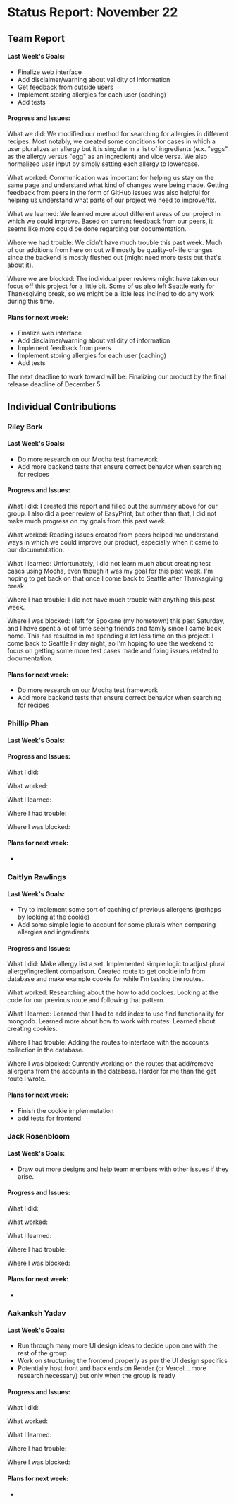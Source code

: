 # Status Report: November 22
## Team Report
#### Last Week's Goals:
- Finalize web interface
- Add disclaimer/warning about validity of information
- Get feedback from outside users
- Implement storing allergies for each user (caching)
- Add tests

#### Progress and Issues:
What we did: We modified our method for searching for allergies in different 
recipes. Most notably, we created some conditions for cases in which a user 
pluralizes an allergy but it is singular in a list of ingredients (e.x. "eggs" 
as the allergy versus "egg" as an ingredient) and vice versa. We also 
normalized user input by simply setting each allergy to lowercase. 

What worked: Communication was important for helping us stay on the same page 
and understand what kind of changes were being made. Getting feedback from 
peers in the form of GitHub issues was also helpful for helping us understand 
what parts of our project we need to improve/fix.

What we learned: We learned more about different areas of our project in 
which we could improve. Based on current feedback from our peers, it seems 
like more could be done regarding our documentation.

Where we had trouble: We didn't have much trouble this past week. Much of our 
additions from here on out will mostly be quality-of-life changes since the 
backend is mostly fleshed out (might need more tests but that's about it).

Where we are blocked: The individual peer reviews might have taken our focus 
off this project for a little bit. Some of us also left Seattle early for 
Thanksgiving break, so we might be a little less inclined to do any work during
this time.

#### Plans for next week:
- Finalize web interface
- Add disclaimer/warning about validity of information
- Implement feedback from peers
- Implement storing allergies for each user (caching)
- Add tests


The next deadline to work toward will be: Finalizing our product by the final 
release deadline of December 5

## Individual Contributions
### Riley Bork
#### Last Week's Goals:
- Do more research on our Mocha test framework
- Add more backend tests that ensure correct behavior when searching for 
recipes

#### Progress and Issues:
What I did: I created this report and filled out the summary above for our 
group. I also did a peer review of EasyPrint, but other than that, I did not 
make much progress on my goals from this past week.

What worked: Reading issues created from peers helped me understand ways in 
which we could improve our product, especially when it came to our documentation.

What I learned: Unfortunately, I did not learn much about creating test cases 
using Mocha, even though it was my goal for this past week. I'm hoping to get 
back on that once I come back to Seattle after Thanksgiving break.

Where I had trouble: I did not have much trouble with anything this past week.

Where I was blocked: I left for Spokane (my hometown) this past Saturday, and 
I have spent a lot of time seeing friends and family since I came back home. 
This has resulted in me spending a lot less time on this project. I come back 
to Seattle Friday night, so I'm hoping to use the weekend to focus on getting 
some more test cases made and fixing issues related to documentation. 

#### Plans for next week: 
- Do more research on our Mocha test framework
- Add more backend tests that ensure correct behavior when searching for 
recipes

### Phillip Phan
#### Last Week's Goals:

#### Progress and Issues:
What I did:

What worked:

What I learned:

Where I had trouble:

Where I was blocked:

#### Plans for next week: 
- 

### Caitlyn Rawlings
#### Last Week's Goals:
- Try to implement some sort of caching of previous allergens (perhaps by looking at the cookie)
- Add some simple logic to account for some plurals when comparing allergies and ingredients

#### Progress and Issues:
What I did: Make allergy list a set. Implemented simple logic to adjust plural allergy/ingredient 
            comparison. Created route to get cookie info from database and make example cookie for 
            while I'm testing the routes.

What worked: Researching about the how to add cookies. Looking at the code for our previous route
             and following that pattern.

What I learned: Learned that I had to add index to use find functionality for mongodb. Learned 
                more about how to work with routes. Learned about creating cookies.

Where I had trouble: Adding the routes to interface with the accounts collection in the database.

Where I was blocked: Currently working on the routes that add/remove allergens from the accounts in the 
                     database. Harder for me than the get route I wrote.

#### Plans for next week: 
- Finish the cookie implemnetation
- add tests for frontend


### Jack Rosenbloom
#### Last Week's Goals:
- Draw out more designs and help team members with other issues if they arise.

#### Progress and Issues:
What I did: 

What worked: 

What I learned: 

Where I had trouble: 

Where I was blocked: 

#### Plans for next week: 
- 

### Aakanksh Yadav
#### Last Week's Goals:
- Run through many more UI design ideas to decide upon one with the rest of the group
- Work on structuring the frontend properly as per the UI design specifics
- Potentially host front and back ends on Render (or Vercel... more research necessary) but only when the group is ready

#### Progress and Issues:
What I did:

What worked: 

What I learned: 

Where I had trouble: 

Where I was blocked:

#### Plans for next week: 
- 
